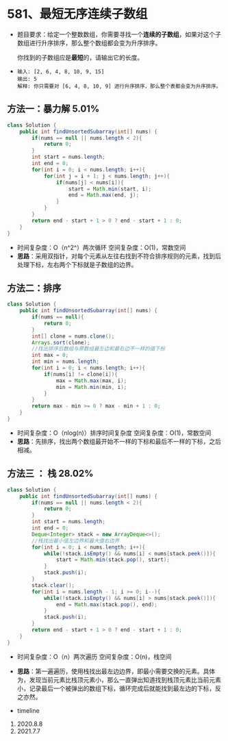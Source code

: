 # 581、最短无序连续子数组

- 题目要求：给定一个整数数组，你需要寻找一个**连续的子数组**，如果对这个子数组进行升序排序，那么整个数组都会变为升序排序。

  你找到的子数组应是**最短**的，请输出它的长度。

- ```
  输入: [2, 6, 4, 8, 10, 9, 15]
  输出: 5
  解释: 你只需要对 [6, 4, 8, 10, 9] 进行升序排序，那么整个表都会变为升序排序。
  ```



## 方法一：暴力解 5.01%

```java
class Solution {
    public int findUnsortedSubarray(int[] nums) {
        if(nums == null || nums.length < 2){
            return 0;
        }
        int start = nums.length;
        int end = 0;
        for(int i = 0; i < nums.length; i++){
            for(int j = i + 1; j < nums.length; j++){
                if(nums[j] < nums[i]){
                    start = Math.min(start, i);
                    end = Math.max(end, j);
                }
            }
        }
        return end - start + 1 > 0 ? end - start + 1 : 0;
    }
}
```

- 时间复杂度：O（n^2^）两次循环
  空间复杂度：O(1)，常数空间
- **思路**：采用双指针，对每个元素从左往右找到不符合排序规则的元素，找到后处理下标，左右两个下标就是子数组的边界。



## 方法二：排序

```java
class Solution {
    public int findUnsortedSubarray(int[] nums) {
        if(nums == null){
            return 0;
        }
        int[] clone = nums.clone();
        Arrays.sort(clone);
        //找出排序后数组与原数组最左边和最右边不一样的值下标
        int max = 0;
        int min = nums.length;
        for(int i = 0; i < nums.length; i++){
            if(nums[i] != clone[i]){
                max = Math.max(max, i);
                min = Math.min(min, i);
            }
        }
        return max - min >= 0 ? max - min + 1 : 0;
    }
}
```

- 时间复杂度：O（nlog(n)）排序时间复杂度
  空间复杂度：O(1)，常数空间
- **思路**：先排序，找出两个数组最开始不一样的下标和最后不一样的下标，之后相减。

## 方法三 ： 栈 28.02%

```java
class Solution {
    public int findUnsortedSubarray(int[] nums) {
        if(nums == null || nums.length < 2){
            return 0;
        }
        int start = nums.length;
        int end = 0;
        Deque<Integer> stack = new ArrayDeque<>();
        //栈找出最小值左边界和最大值右边界
        for(int i = 0; i < nums.length; i++){
            while(!stack.isEmpty() && nums[i] < nums[stack.peek()]){
                start = Math.min(stack.pop(), start);
            }
            stack.push(i);
        }
        stack.clear();
        for(int i = nums.length - 1; i >= 0; i--){
            while(!stack.isEmpty() && nums[i] > nums[stack.peek()]){
                end = Math.max(stack.pop(), end);
            }
            stack.push(i);
        }
        return end - start + 1 > 0 ? end - start + 1 : 0;
    }
}
```

- 时间复杂度：O（n）两次遍历
  空间复杂度：O(n)，栈空间
- **思路**：第一遍遍历，使用栈找出最左边边界，即最小需要交换的元素。具体为，发现当前元素比栈顶元素小，那么一直弹出知道找到栈顶元素比当前元素小，记录最后一个被弹出的数组下标，循环完成后就能找到最左边的下标，反之亦然。



- timeline

1. 2020.8.8
2. 2021.7.7